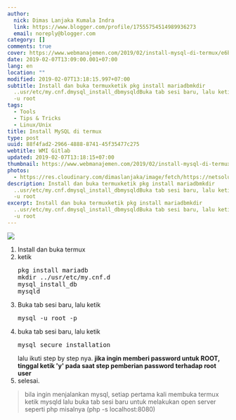 ```yaml
---
author:
  nick: Dimas Lanjaka Kumala Indra
  link: https://www.blogger.com/profile/17555754514989936273
  email: noreply@blogger.com
category: []
comments: true
cover: https://www.webmanajemen.com/2019/02/install-mysql-di-termux/e6b473672adfb16d718bea52c0482c9c.png
date: 2019-02-07T13:09:00.001+07:00
lang: en
location: ""
modified: 2019-02-07T13:18:15.997+07:00
subtitle: Install dan buka termuxketik pkg install mariadbmkdir
  ..usr/etc/my.cnf.dmysql_install_dbmysqldBuka tab sesi baru, lalu ketik mysql
  -u root
tags:
  - Tools
  - Tips & Tricks
  - Linux/Unix
title: Install MySQL di termux
type: post
uuid: 88f4fad2-2966-4888-8741-45f35477c275
webtitle: WMI Gitlab
updated: 2019-02-07T13:18:15+07:00
thumbnail: https://www.webmanajemen.com/2019/02/install-mysql-di-termux/e6b473672adfb16d718bea52c0482c9c.png
photos:
  - https://res.cloudinary.com/dimaslanjaka/image/fetch/https://netsolutions.net.au/wp-content/uploads/2015/07/mysql-mariadb-795x480.png
description: Install dan buka termuxketik pkg install mariadbmkdir
  ..usr/etc/my.cnf.dmysql_install_dbmysqldBuka tab sesi baru, lalu ketik mysql
  -u root
excerpt: Install dan buka termuxketik pkg install mariadbmkdir
  ..usr/etc/my.cnf.dmysql_install_dbmysqldBuka tab sesi baru, lalu ketik mysql
  -u root
---
```


<div dir="ltrx" style="text-align: left;" trbidi="on"><img src="https://res.cloudinary.com/dimaslanjaka/image/fetch/https://netsolutions.net.au/wp-content/uploads/2015/07/mysql-mariadb-795x480.png"><ol style="text-align: left;"><li>Install dan buka termux</li><li>ketik <pre>pkg install mariadb<br>mkdir ../usr/etc/my.cnf.d<br>mysql_install_db<br>mysqld<br></pre></li><li>Buka tab sesi baru, lalu ketik <pre id="pre">mysql -u root -p<br></pre></li><li> buka tab sesi baru, lalu ketik  <pre id="pre">mysql_secure_installation</pre>lalu ikuti step by step nya. <b>jika ingin memberi password untuk ROOT, tinggal ketik 'y' pada saat step pemberian password terhadap root user</b></li><li>selesai.</li></ol><blockquote class="tr_bq">bila ingin menjalankan mysql, setiap pertama kali membuka termux ketik mysqld lalu buka tab sesi baru untuk melakukan open server seperti php misalnya (php -s localhost:8080)</blockquote></div>